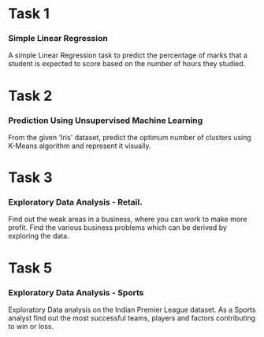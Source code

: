 
# Task 1 
### Simple Linear Regression
A simple Linear Regression task to predict the percentage of marks that a student is expected to score based on the number of hours they studied.

# Task 2  
### Prediction Using Unsupervised Machine Learning
From the given 'Iris' dataset, predict the optimum number of clusters using K-Means algorithm and represent it visually.


# Task 3 
### Exploratory Data Analysis - Retail.
Find out the weak areas in a business, where you can work to make more profit. Find the various business problems which can be derived by exploring the data.


# Task 5
### Exploratory Data Analysis - Sports 
Exploratory Data analysis on the Indian Premier League dataset.
As a Sports analyst find out the most successful teams, players and factors contributing to win or loss.

